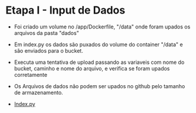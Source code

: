 # Etapa I - Input de Dados

* Foi criado um volume no /app/Dockerfile, "/data" onde foram upados os arquivos da pasta "dados"

* Em index.py os dados são puxados do volume do container "/data" e são enviados para o bucket.

* Executa uma tentativa de upload passando as variaveis com nome do bucket, caminho e nome do arquivo, e verifica se foram upados corretamente

* Os Arquivos de dados não podem ser upados no github pelo tamanho de armazenamento.

- [Index.py](/PROJETO%20II/etapa-1-input-local/app/index.py)